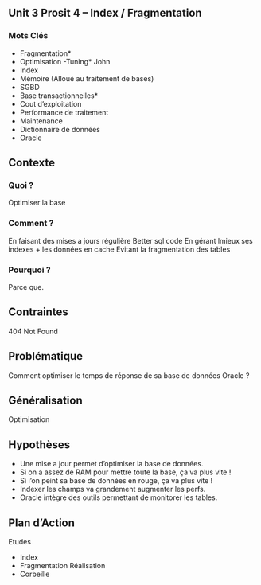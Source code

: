 ## Unit 3 Prosit 4 – Index / Fragmentation
### Mots Clés
- Fragmentation*
- Optimisation
-Tuning* John
- Index
- Mémoire (Alloué au traitement de bases)
- SGBD
- Base transactionnelles*
- Cout d’exploitation
- Performance de traitement
- Maintenance
- Dictionnaire de données
- Oracle
## Contexte
### Quoi ?
Optimiser la base
### Comment ?
En faisant des mises a jours régulière
Better sql code
En gérant lmieux ses indexes + les données en cache
Evitant la fragmentation des tables
### Pourquoi ?
Parce que.
## Contraintes
404 Not Found
## Problématique
Comment optimiser le temps de réponse de sa base de données Oracle ?
## Généralisation
Optimisation
## Hypothèses
- Une mise a jour permet d’optimiser la base de données.
- Si on a assez de RAM pour mettre toute la base, ça va plus vite !
- Si l’on peint sa base de données en rouge, ça va plus vite !
- Indexer les champs va grandement augmenter les perfs.
- Oracle intègre des outils permettant de monitorer les tables.
## Plan d’Action
Etudes
- Index
- Fragmentation
Réalisation
- Corbeille

